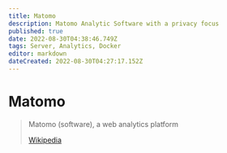 ```yaml
---
title: Matomo
description: Matomo Analytic Software with a privacy focus
published: true
date: 2022-08-30T04:38:46.749Z
tags: Server, Analytics, Docker
editor: markdown
dateCreated: 2022-08-30T04:27:17.152Z
---
```

# Matomo


> Matomo (software), a web analytics platform
>
> [Wikipedia](https://en.wikipedia.org/wiki/Matomo)